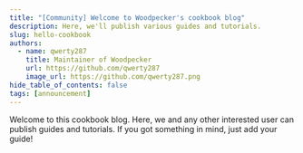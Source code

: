 ```yaml
---
title: "[Community] Welcome to Woodpecker's cookbook blog"
description: Here, we'll publish various guides and tutorials.
slug: hello-cookbook
authors:
  - name: qwerty287
    title: Maintainer of Woodpecker
    url: https://github.com/qwerty287
    image_url: https://github.com/qwerty287.png
hide_table_of_contents: false
tags: [announcement]
---
```


Welcome to this cookbook blog. Here, we and any other interested user can publish guides and tutorials. If you got something in mind, just add your guide!
